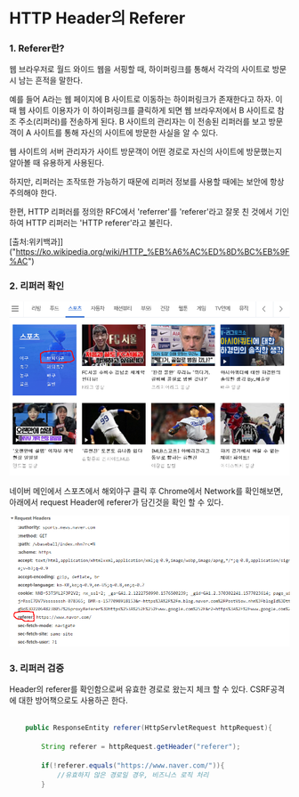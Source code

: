 # HTTP Header의 Referer

### 1. Referer란?

 웹 브라우저로 월드 와이드 웹을 서핑할 때, 하이퍼링크를 통해서 각각의 사이트로 방문시 남는 흔적을 말한다.

예를 들어 A라는 웹 페이지에 B 사이트로 이동하는 하이퍼링크가 존재한다고 하자. 이때 웹 사이트 이용자가 이 하이퍼링크를 클릭하게 되면 웹 브라우저에서 B 사이트로 참조 주소(리퍼러)를 전송하게 된다. B 사이트의 관리자는 이 전송된 리퍼러를 보고 방문객이 A 사이트를 통해 자신의 사이트에 방문한 사실을 알 수 있다.

웹 사이트의 서버 관리자가 사이트 방문객이 어떤 경로로 자신의 사이트에 방문했는지 알아볼 때 유용하게 사용된다.

하지만, 리퍼러는 조작또한 가능하기 때문에 리퍼러 정보를 사용할 때에는 보안에 항상 주의해야 한다.

한편, HTTP 리퍼러를 정의한 RFC에서 'referrer'를 'referer'라고 잘못 친 것에서 기인하여 HTTP 리퍼러는 'HTTP referer'라고 불린다.

[출처:위키백과]]("https://ko.wikipedia.org/wiki/HTTP_%EB%A6%AC%ED%8D%BC%EB%9F%AC")


### 2. 리퍼러 확인

![Referer](/Network/img/리퍼러.png)

네이버 메인에서 스포츠에서 해외야구 클릭 후 Chrome에서 Network를 확인해보면, 아래에서 request Header에 referer가 담긴것을 확인 할 수 있다. 



![Referer](/Network/img/리퍼러확인.png)


### 3. 리퍼러 검증

Header의 referer를 확인함으로써 유효한 경로로 왔는지 체크 할 수 있다. CSRF공격에 대한 방어책으로도 사용하곤 한다.


~~~JAVA 

    public ResponseEntity referer(HttpServletRequest httpRequest){
       
        String referer = httpRequest.getHeader("referer");
       
        if(!referer.equals("https://www.naver.com/")){
            //유효하지 않은 경로일 경우, 비즈니스 로직 처리 
        }
~~~